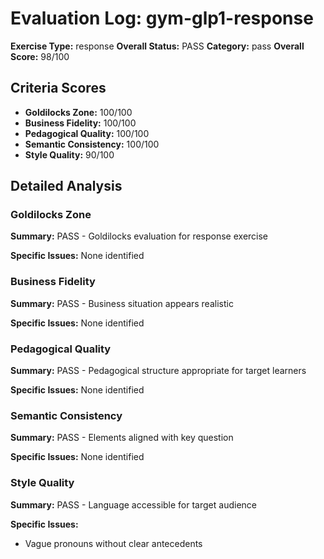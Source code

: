 # Evaluation Log: gym-glp1-response

**Exercise Type:** response
**Overall Status:** PASS
**Category:** pass
**Overall Score:** 98/100

## Criteria Scores

- **Goldilocks Zone:** 100/100
- **Business Fidelity:** 100/100
- **Pedagogical Quality:** 100/100
- **Semantic Consistency:** 100/100
- **Style Quality:** 90/100

## Detailed Analysis

### Goldilocks Zone
**Summary:** PASS - Goldilocks evaluation for response exercise

**Specific Issues:** None identified

### Business Fidelity
**Summary:** PASS - Business situation appears realistic

**Specific Issues:** None identified

### Pedagogical Quality
**Summary:** PASS - Pedagogical structure appropriate for target learners

**Specific Issues:** None identified

### Semantic Consistency
**Summary:** PASS - Elements aligned with key question

**Specific Issues:** None identified

### Style Quality
**Summary:** PASS - Language accessible for target audience

**Specific Issues:**
- Vague pronouns without clear antecedents

